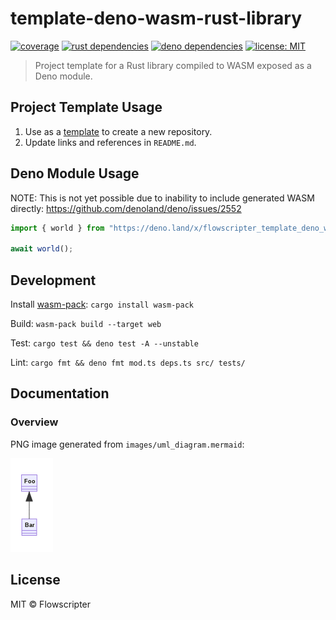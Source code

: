 # template-deno-wasm-rust-library

[![coverage](https://codecov.io/gh/flowscripter/template-deno-wasm-rust-library/branch/main/graph/badge.svg?token=EMFT2938ZF)](https://codecov.io/gh/flowscripter/template-deno-wasm-rust-library)
[![rust dependencies](https://deps.rs/repo/github/flowscripter/template-deno-wasm-rust-library/status.svg)](https://deps.rs/crate/flowscripter_template_deno_wasm_rust_library)
[![deno dependencies](https://img.shields.io/endpoint?url=https%3A%2F%2Fdeno-visualizer.danopia.net%2Fshields%2Fupdates%2Fhttps%2Fraw.githubusercontent.com%2Fflowscripter%2Ftemplate-deno-wasm-rust-library%2Fmain%2Fmod.ts)](https://github.com/flowscripter/template-deno-wasm-rust-library/blob/main/deps.ts)
[![license: MIT](https://img.shields.io/github/license/flowscripter/template-deno-wasm-rust-library)](https://github.com/flowscripter/template-deno-wasm-rust-library/blob/main/LICENSE)

> Project template for a Rust library compiled to WASM exposed as a Deno module.

## Project Template Usage

1. Use as a
   [template](https://docs.github.com/en/github/creating-cloning-and-archiving-repositories/creating-a-repository-from-a-template)
   to create a new repository.
2. Update links and references in `README.md`.

## Deno Module Usage

NOTE: This is not yet possible due to inability to include generated WASM directly: https://github.com/denoland/deno/issues/2552

```typescript
import { world } from "https://deno.land/x/flowscripter_template_deno_wasm_rust_library/mod.ts";

await world();
```

## Development

Install [wasm-pack](https://rustwasm.github.io/wasm-pack/): `cargo install wasm-pack`

Build: `wasm-pack build --target web`

Test: `cargo test && deno test -A --unstable`

Lint: `cargo fmt && deno fmt mod.ts deps.ts src/ tests/`

## Documentation

### Overview

PNG image generated from `images/uml_diagram.mermaid`:

![UML Diagram](https://raw.githubusercontent.com/flowscripter/template-deno-wasm-rust-library/main/images/uml_diagram.png "UML Diagram")

## License

MIT © Flowscripter
